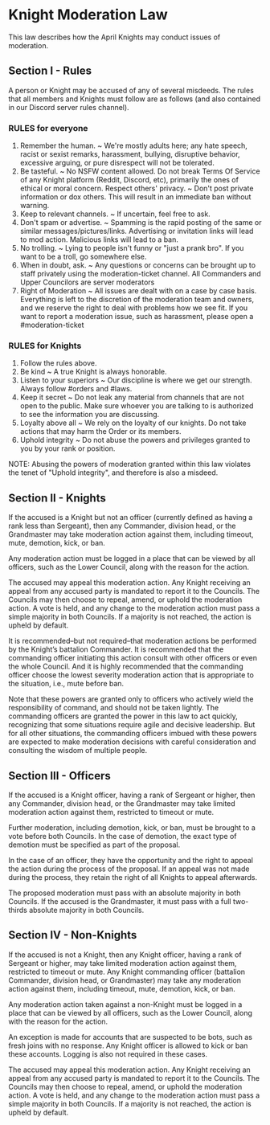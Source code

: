 # Knight Moderation Law
This law describes how the April Knights may conduct issues of moderation. 
 
## Section I - Rules
A person or Knight may be accused of any of several misdeeds. The rules that all members and Knights must follow are as follows (and also contained in our Discord server rules channel). 
### RULES for everyone
1. Remember the human. ~ We're mostly adults here; any hate speech, racist or sexist remarks, harassment, bullying, disruptive behavior, excessive arguing, or pure disrespect will not be tolerated.
1. Be tasteful. ~ No NSFW content allowed. Do not break Terms Of Service of any Knight platform (Reddit, Discord, etc), primarily the ones of ethical or moral concern.
Respect others' privacy. ~ Don't post private information or dox others. This will result in an immediate ban without warning.
1. Keep to relevant channels. ~ If uncertain, feel free to ask.
1. Don't spam or advertise. ~ Spamming is the rapid posting of the same or similar messages/pictures/links. Advertising or invitation links will lead to mod action. Malicious links will lead to a ban.
1. No trolling. ~ Lying to people isn't funny or "just a prank bro". If you want to be a troll, go somewhere else.
1. When in doubt, ask. ~ Any questions or concerns can be brought up to staff privately using the moderation-ticket channel. All Commanders and Upper Councilors are server moderators
1. Right of Moderation ~ All issues are dealt with on a case by case basis. Everything is left to the discretion of the moderation team and owners, and we reserve the right to deal with problems how we see fit. If you want to report a moderation issue, such as harassment, please open a #⁠moderation-ticket
### RULES for Knights
1. Follow the rules above.
1. Be kind ~ A true Knight is always honorable.
1. Listen to your superiors ~ Our discipline is where we get our strength. Always follow #⁠orders and #laws.
1. Keep it secret ~ Do not leak any material from channels that are not open to the public. Make sure whoever you are talking to is authorized to see the information you are discussing.
1. Loyalty above all ~ We rely on the loyalty of our knights. Do not take actions that may harm the Order or its members.
1. Uphold integrity ~ Do not abuse the powers and privileges granted to you by your rank or position.

NOTE: Abusing the powers of moderation granted within this law violates the tenet of "Uphold integrity", and therefore is also a misdeed.

## Section II - Knights

If the accused is a Knight but not an officer (currently defined as having a rank less than Sergeant), then any Commander, division head, or the Grandmaster may take moderation action against them, including timeout, mute, demotion, kick, or ban. 

Any moderation action must be logged in a place that can be viewed by all officers, such as the Lower Council, along with the reason for the action.

The accused may appeal this moderation action. Any Knight receiving an appeal from any accused party is mandated to report it to the Councils. The Councils may then choose to repeal, amend, or uphold the moderation action. A vote is held, and any change to the moderation action must pass a simple majority in both Councils. If a majority is not reached, the action is upheld by default.


It is recommended–but not required–that moderation actions be performed by the Knight’s battalion Commander. It is recommended that the commanding officer initiating this action consult with other officers or even the whole Council. And it is highly recommended that the commanding officer choose the lowest severity moderation action that is appropriate to the situation, i.e., mute before ban. 

Note that these powers are granted only to officers who actively wield the responsibility of command, and should not be taken lightly. The commanding officers are granted the power in this law to act quickly, recognizing that some situations require agile and decisive leadership. But for all other situations, the commanding officers imbued with these powers are expected to make moderation decisions with careful consideration and consulting the wisdom of multiple people.

## Section III - Officers

If the accused is a Knight officer, having a rank of Sergeant or higher, then any Commander, division head, or the Grandmaster may take limited moderation action against them, restricted to timeout or mute.

Further moderation, including demotion, kick, or ban, must be brought to a vote before both Councils. In the case of demotion, the exact type of demotion must be specified as part of the proposal.

In the case of an officer, they have the opportunity and the right to appeal the action during the process of the proposal. If an appeal was not made during the process, they retain the right of all Knights to appeal afterwards.

The proposed moderation must pass with an absolute majority in both Councils. If the accused is the Grandmaster, it must pass with a full two-thirds absolute majority in both Councils.

## Section IV - Non-Knights

If the accused is not a Knight, then any Knight officer, having a rank of Sergeant or higher, may take limited moderation action against them, restricted to timeout or mute. Any Knight commanding officer (battalion Commander, division head, or Grandmaster) may take any moderation action against them, including timeout, mute, demotion, kick, or ban. 

Any moderation action taken against a non-Knight must be logged in a place that can be viewed by all officers, such as the Lower Council, along with the reason for the action.

An exception is made for accounts that are suspected to be bots, such as fresh joins with no response. Any Knight officer is allowed to kick or ban these accounts. Logging is also not required in these cases.

The accused may appeal this moderation action. Any Knight receiving an appeal from any accused party is mandated to report it to the Councils. The Councils may then choose to repeal, amend, or uphold the moderation action. A vote is held, and any change to the moderation action must pass a simple majority in both Councils. If a majority is not reached, the action is upheld by default.

